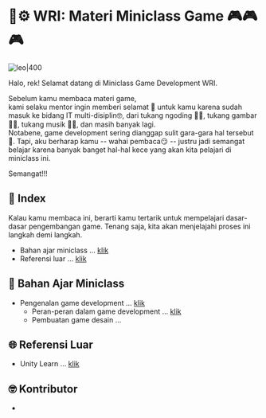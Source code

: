 # 🔬⚙️ WRI: Materi Miniclass Game 🎮🎮🎮
![leo|400](https://media1.tenor.com/m/--3u6vGb40gAAAAC/leonardo-dicaprio-clapping.gif)

Halo, rek! Selamat datang di Miniclass Game Development WRI. 

Sebelum kamu membaca materi game,<br>
kami selaku mentor ingin memberi selamat 🎉 untuk kamu karena sudah masuk ke bidang IT multi-disiplin🤓, dari tukang ngoding 🧑‍💻, tukang gambar 🧑‍🎨, tukang musik 🎷👨, dan masih banyak lagi.<br>
Notabene, game development sering dianggap sulit gara-gara hal tersebut 🧢. Tapi, aku berharap kamu -- wahai pembaca😏 -- justru jadi semangat belajar karena banyak banget hal-hal kece yang akan kita pelajari di miniclass ini.

Semangat!!!
## 📃 Index
Kalau kamu membaca ini, berarti kamu tertarik untuk mempelajari dasar-dasar pengembangan game. Tenang saja, kita akan menjelajahi proses ini langkah demi langkah.
- Bahan ajar miniclass ... [klik](##📖%20Bahan%20Ajar%20Miniclass)
- Referensi luar ... [klik](##🌐%20Referensi%20Luar)
## 📖 Bahan Ajar Miniclass
- Pengenalan game development ... [klik](pengenalan/pengenalan-game-development.md#Pengenalan%20Game%20Development)
	- Peran-peran dalam game development ... [klik](pengenalan/pengenalan-game-development.md#Role%20dalam%20Game%20Development)
	- Pembuatan game desain ... 
## 🌐 Referensi Luar
- Unity Learn ... [klik](https://learn.unity.com/)
## 🤓 Kontributor
- 